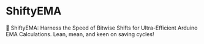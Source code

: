 # ShiftyEMA
🚀 ShiftyEMA: Harness the Speed of Bitwise Shifts for Ultra-Efficient Arduino EMA Calculations. Lean, mean, and keen on saving cycles!

